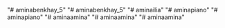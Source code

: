"# aminabenkhay_5" 
"# aminabenkhay_5" 
"# aminailia" 
"# aminapiano" 
"# aminapiano" 
"# aminaamina" 
"# aminaamina" 
"# aminaamina" 
